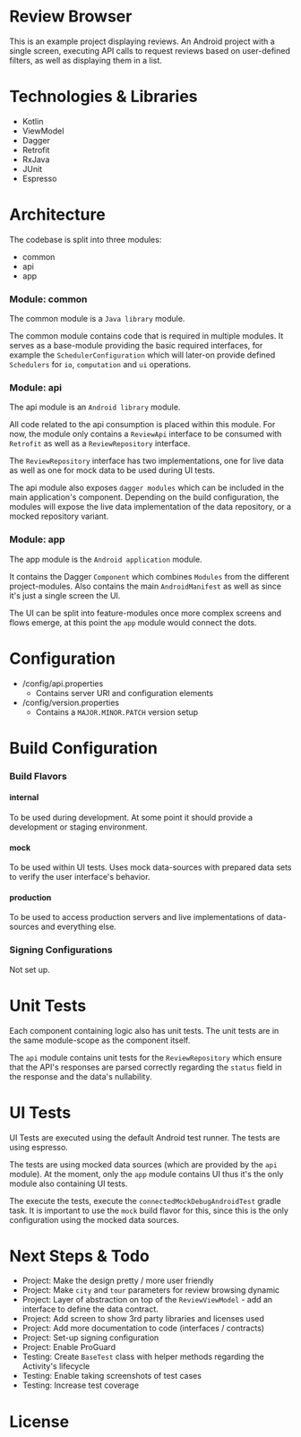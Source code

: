 # Review Browser

This is an example project displaying reviews. An Android project
with a single screen, executing API calls to request reviews based on
user-defined filters, as well as displaying them in a list.

# Technologies & Libraries

* Kotlin
* ViewModel
* Dagger
* Retrofit
* RxJava
* JUnit
* Espresso

# Architecture

The codebase is split into three modules:

* common
* api
* app

### Module: common

The common module is a `Java library` module.

The common module contains code that is required in multiple modules.
It serves as a base-module providing the basic required interfaces, for
example the `SchedulerConfiguration` which will later-on provide defined
`Schedulers` for `io`, `computation` and `ui` operations.

### Module: api

The api module is an `Android library` module.

All code related to the api consumption is placed within this module.
For now, the module only contains a `ReviewApi` interface to be
consumed with `Retrofit` as well as a `ReviewRepository` interface.

The `ReviewRepository` interface has two implementations, one for live
data as well as one for mock data to be used during UI tests.

The api module also exposes `dagger modules` which can be included in
the main application's component. Depending on the build configuration,
the modules will expose the live data implementation of the data
repository, or a mocked repository variant.

### Module: app

The app module is the `Android application` module.

It contains the Dagger `Component` which combines `Modules` from the
different project-modules. Also contains the main `AndroidManifest`
as well as since it's just a single screen the UI.

The UI can be split into feature-modules once more complex screens and
flows emerge, at this point the `app` module would connect the dots.

# Configuration

* /config/api.properties
  * Contains server URI and configuration elements
* /config/version.properties
  * Contains a `MAJOR.MINOR.PATCH` version setup

# Build Configuration

### Build Flavors

#### internal

To be used during development. At some point it should provide a
development or staging environment.

#### mock

To be used within UI tests. Uses mock data-sources with prepared
data sets to verify the user interface's behavior.

#### production

To be used to access production servers and live implementations of
data-sources and everything else.

### Signing Configurations

Not set up.

# Unit Tests

Each component containing logic also has unit tests. The unit tests
are in the same module-scope as the component itself.

The `api` module contains unit tests for the `ReviewRepository` which
ensure that the API's responses are parsed correctly regarding the
`status` field in the response and the data's nullability.

# UI Tests

UI Tests are executed using the default Android test runner. The tests
are using espresso.

The tests are using mocked data sources (which are provided by the `api`
module). At the moment, only the `app` module contains UI thus it's
the only module also containing UI tests.

The execute the tests, execute the `connectedMockDebugAndroidTest`
gradle task. It is important to use the `mock` build flavor
for this, since this is the only configuration using the mocked data
sources.

# Next Steps & Todo

* Project: Make the design pretty / more user friendly
* Project: Make `city` and `tour` parameters for review browsing
dynamic
* Project: Layer of abstraction on top of the `ReviewViewModel` -
add an interface to define the data contract.
* Project: Add screen to show 3rd party libraries and licenses used
* Project: Add more documentation to code (interfaces / contracts)
* Project: Set-up signing configuration
* Project: Enable ProGuard
* Testing: Create `BaseTest` class with helper methods regarding
the Activity's lifecycle
* Testing: Enable taking screenshots of test cases
* Testing: Increase test coverage

# License
